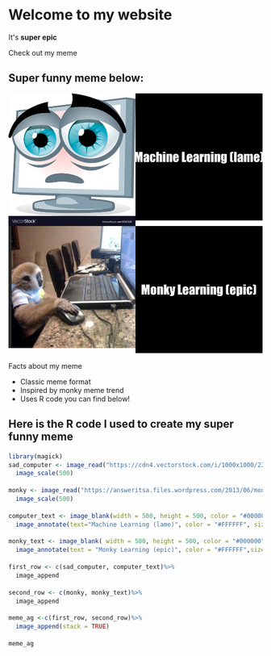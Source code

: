 # Welcome to my website
 It's **super epic**

Check out my meme
## Super funny meme below:
![](AG_meme.png)

Facts about my meme 
* Classic meme format
* Inspired by monky meme trend
* Uses R code you can find below!

## Here is the R code I used to create my super funny meme
```r
library(magick)
sad_computer <- image_read("https://cdn4.vectorstock.com/i/1000x1000/23/28/pc-sad-vector-1312328.jpg")%>%
  image_scale(500)

monky <- image_read("https://answeritsa.files.wordpress.com/2013/06/monkey-computer-user.jpg")%>%
  image_scale(500)

computer_text <- image_blank(width = 500, height = 500, color = "#000000")%>%
  image_annotate(text="Machine Learning (lame)", color = "#FFFFFF", size = 50, font = "Impact", gravity = "center")

monky_text <- image_blank( width = 500, height = 500, color = "#000000")%>%
  image_annotate(text = "Monky Learning (epic)", color = "#FFFFFF",size = 50, font = "Impact", gravity = "center")

first_row <- c(sad_computer, computer_text)%>%
  image_append 

second_row <- c(monky, monky_text)%>%
  image_append

meme_ag <-c(first_row, second_row)%>%
  image_append(stack = TRUE)

meme_ag
```

